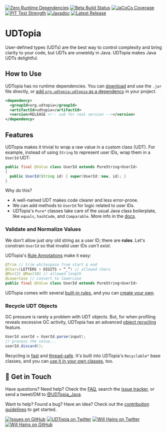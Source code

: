 [![Zero Runtime Dependencies][badge-dependencies]][dependencies]
[![Beta Build Status][badge-build-beta]][build-beta]
[![JaCoCo Coverage][badge-coverage]][coverage]
[![PIT Test Strength][badge-test-strength]][test-strength]
[![Javadoc][badge-javadoc]][javadoc]
[![Latest Release][badge-release]][releases]

[badge-dependencies]: https://shields.io/badge/dependencies-none-informational "Zero Runtime Dependencies"
[dependencies]: #how-to-use

[badge-build-beta]: https://shields.io/github/workflow/status/willhains/udtopia/Beta%20Snapshot%20Build?label=beta+build
[build-beta]: https://github.com/willhains/UDTopia/actions/workflows/build-beta.yml "Beta Build Status"

[badge-coverage]: https://shields.io/badge/dynamic/xml?url=https://gist.githubusercontent.com/willhains/2ce85915e469a4357c87467a748ae665/raw/jacoco.xml&label=coverage&query=round%28%2Freport%2Fcounter%5B%40type%3D%22COMPLEXITY%22%5D%2F%40covered%2A100%20div%20sum%28%2Freport%2Fcounter%5B%40type%3D%22COMPLEXITY%22%5D%2F%40%2A%5Bname%28%29%3D%27covered%27%20or%20name%28%29%3D%27missed%27%5D%29%29&suffix=% "JUnit Test Coverage by JaCoCo"
[coverage]: TESTING.md#test-coverage

[badge-test-strength]: https://shields.io/badge/dynamic/xml?url=https://gist.githubusercontent.com/willhains/403cd889045c89c1026d40e6b635d421/raw/mutations.xml&label=test+strength&query=count%28%2F%2Fmutation%5B%40status%3D%22KILLED%22%5D%29%2A100%20div%20count%28%2F%2Fmutation%29&suffix=% "Test Strength by PIT Mutation Testing"
[test-strength]: TESTING.md#test-strength

[badge-javadoc]: https://javadoc.io/badge2/org.udtopia/udtopia/javadoc.svg
[javadoc]: https://javadoc.io/doc/org.udtopia/udtopia "Javadoc API Documentation"

[badge-release]: https://shields.io/github/v/release/willhains/udtopia?display_name=tag&include_prereleases
[releases]: https://github.com/willhains/udtopia/releases "UDTopia Release History"

# UDTopia

User-defined types (UDTs) are the best way to control complexity and bring clarity to your code, but UDTs are unwieldy in Java.
UDTopia makes Java UDTs delightful.

## How to Use

UDTopia has no runtime dependencies.
You can [download][releases] and use the `.jar` file directly, or [add `org.udtopia:udtopia` as a dependency][dependency] in your project.

[releases]: https://github.com/willhains/udtopia/releases
[dependency]: https://search.maven.org/artifact/org.udtopia/udtopia

```xml
<dependency>
  <groupId>org.udtopia</groupId>
  <artifactId>udtopia</artifactId>
  <version>RELEASE <!-- sub for real version --></version>
</dependency>
```

## Features

UDTopia makes it trivial to wrap a raw value in a custom class (UDT).
For example, instead of using `String` to represent user IDs, wrap them in a `UserId` UDT:

```java
public final @Value class UserId extends PureString<UserId>
{
  public UserId(String id) { super(UserId::new, id); }
}
```

Why do this?

- A well-named UDT makes code clearer and less error-prone.
- We can add methods to `UserId` for logic related to user IDs.
- UDTopia's `Pure*` classes take care of the usual Java class boilerplate, like `equals`, `hashCode`, and `Comparable`.
  More info in the [docs][pure].

[pure]: docs/Pure-Value.md

### Validate and Normalize Values

We don't allow just *any* old string as a user ID; there are **rules**.
Let's constrain `UserId` so that invalid user IDs *can't exist*.

UDTopia's [Rule Annotations][rules] make it easy:

[rules]: docs/Constrain-Values.md

```java
@Trim // trim whitespace from start & end
@Chars(LETTERS + DIGITS + “_”) // allowed chars
@Min(2) @Max(18) // allowed length
@LowerCase // convert to lowercase
public final @Value class UserId extends PureString<UserId>
```

UDTopia comes with several [built-in rules][rule-list], and you can [create your own][custom-rules].

[rule-list]: docs/Constrain-Values.md#built-in-rules
[custom-rules]: docs/Constrain-Values.md#custom-rules

### Recycle UDT Objects

GC pressure is rarely a problem with UDT objects.
But, for when profiling reveals excessive GC activity, UDTopia has an advanced [object recycling][recycle] feature.

[recycle]: docs/Recycle-Bin.md

```java
UserId userId = UserId.parse(input);
// process the value...
userId.discard();
```

Recycling is [fast][recycle-perf] and [thread-safe][recycle-threads].
It's built into UDTopia's `Recyclable*` base classes, and you can [use it in your own classes][custom-recycle], too.

[recycle-perf]: https://jmh.morethan.io/?gist=a1c976a7a3fedd8f0314ed295f5209a0#org.udtopia.recycle.JavaAllocBenchmark
[recycle-threads]: docs/Recycle-Bin.md#thread-safety
[custom-recycle]: docs/Recycle-Bin.md#advanced-use-the-recycle-bin-directly-in-a-custom-class

## :wave: Get in Touch

Have questions?
Need help?
Check the [FAQ](FAQ.md), search the [issue tracker][issues], or send a tweet/DM to [@UDTopia_Java][twitter-udtopia].

Want to help?
Found a bug?
Have an idea?
Check out the [contribution guidelines](CONTRIBUTING.md) to get started.

[![Issues on GitHub][badge-issues]][issues]
[![UDTopia on Twitter][badge-twitter-udtopia]][twitter-udtopia]
[![Will Hains on Twitter][badge-twitter-willhains]][twitter-willhains]
[![Will Hains on GitHub][badge-github-willhains]][github-willhains]

[badge-issues]: https://img.shields.io/github/issues/willhains/udtopia
[issues]: https://github.com/willhains/UDTopia/issues

[badge-twitter-udtopia]: https://shields.io/twitter/follow/UDTopia_Java?style=flat&logo=twitter&label=@UDTopia_Java
[twitter-udtopia]: https://twitter.com/UDTopia_Java "UDTopia on Twitter"

[badge-twitter-willhains]: https://shields.io/twitter/follow/willhains?style=flat&logo=twitter&label=@willhains
[twitter-willhains]: https://twitter.com/willhains "Will Hains on Twitter"

[badge-github-willhains]: https://shields.io/github/followers/willhains?style=flat&logo=github&label=willhains
[github-willhains]: https://github.com/willhains "Will Hains on GitHub"
